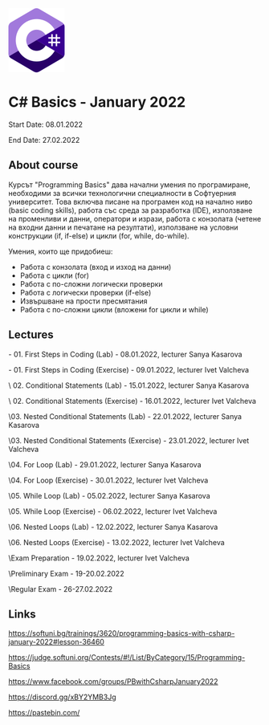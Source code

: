 <picture>
  <img alt="C# Logo" src="CSharp.svg">
</picture>



# C# Basics - January 2022

Start Date: 08.01.2022

End Date: 27.02.2022


## About course 


Курсът "Programming Basics" дава начални умения по програмиране, необходими за всички технологични специалности в Софтуерния университет. Това включва писане на програмен код на начално ниво (basic coding skills), работа със среда за разработка (IDE), използване на променливи и данни, оператори и изрази, работа с конзолата (четене на входни данни и печатане на резултати), използване на условни конструкции (if, if-else) и цикли (for, while, do-while).

Умения, които ще придобиеш:
- Работа с конзолата (вход и изход на данни)
- Работа с цикли (for)
- Работа с по-сложни логически проверки
- Работа с логически проверки (if-else)
- Извършване на прости пресмятания
- Работа с по-сложни цикли (вложени for цикли и while)


## Lectures 

\- 01. First Steps in Coding (Lab) - 08.01.2022, lecturer Sanya Kasarova 

\- 01. First Steps in Coding (Exercise) - 09.01.2022, lecturer Ivet Valcheva 


\ 02. Conditional Statements (Lab) - 15.01.2022, lecturer Sanya Kasarova

\ 02. Conditional Statements (Exercise) - 16.01.2022, lecturer Ivet Valcheva


\03. Nested Conditional Statements (Lab) - 22.01.2022, lecturer Sanya Kasarova

\03. Nested Conditional Statements (Exercise) - 23.01.2022, lecturer Ivet Valcheva


\04. For Loop (Lab) - 29.01.2022, lecturer Sanya Kasarova

\04. For Loop (Exercise) - 30.01.2022, lecturer Ivet Valcheva


\05. While Loop (Lab) - 05.02.2022, lecturer Sanya Kasarova

\05. While Loop (Exercise) - 06.02.2022, lecturer Ivet Valcheva


\06. Nested Loops (Lab) - 12.02.2022, lecturer Sanya Kasarova

\06. Nested Loops (Exercise) - 13.02.2022, lecturer Ivet Valcheva


\Exam Preparation - 19.02.2022, lecturer Ivet Valcheva

\Preliminary Exam - 19-20.02.2022

\Regular Exam - 26-27.02.2022


## Links 


https://softuni.bg/trainings/3620/programming-basics-with-csharp-january-2022#lesson-36460

https://judge.softuni.org/Contests/#!/List/ByCategory/15/Programming-Basics

https://www.facebook.com/groups/PBwithCsharpJanuary2022

https://discord.gg/xBY2YMB3Jg

https://pastebin.com/

